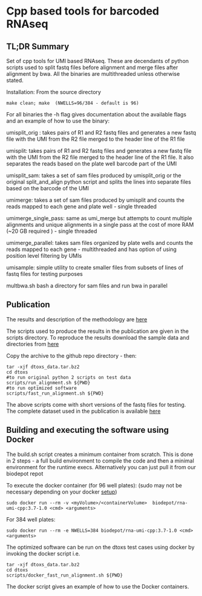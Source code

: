 
# Cpp based tools for barcoded RNAseq

## TL;DR Summary

Set of cpp tools for UMI based RNAseq. These are decendants of python scripts used to split fastq files before alignment and merge files after alignment by bwa. All the binaries are multithreaded unless otherwise stated.

Installation: From the source directory

	make clean; make  (NWELLS=96/384 - default is 96) 

For all binaries the -h flag gives documentation about the available flags and an example of how to use the binary: 

umisplit_orig	: takes pairs of R1 and R2 fastq files and generates a new fastq file with the UMI from the R2 file merged to the header line of the R1 file

umisplit: takes pairs of R1 and R2 fastq files and generates a new fastq file with the UMI from the R2 file merged to the header line of the R1 file. It also separates the reads based on the plate well barcode part of the UMI

umisplit_sam: takes a set of sam files produced by umisplit_orig or the original split_and_align python script and splits the lines into separate files based on the barcode of the UMI

umimerge: takes a set of sam files produced by umisplit and counts the reads mapped to each gene and plate well - single threaded

umimerge_single_pass: same as umi_merge but attempts to count multiple alignments and unique alignments in a single pass at the cost of more RAM (~20 GB required ) - single threaded

umimerge_parallel: takes sam files organized by plate wells and counts the reads mapped to each gene - multithreaded and has option of using position level filtering by UMIs

umisample: simple utility to create smaller files from subsets of lines of fastq files for testing purposes

multbwa.sh bash a directory for sam files and run bwa in parallel

## Publication

The results and description of the methodology are [here](https://www.biorxiv.org/content/early/2018/06/14/345819)

The scripts used to produce the results in the publication are given in the scripts directory. To reproduce the results download the sample data and directories from [here](https://drive.google.com/open?id=15poX9BP3v7b_jk3fL8miq_spmsAn8V2B)

Copy the archive to the github repo directory - then:

	tar -xjf dtoxs_data.tar.bz2
	cd dtoxs
	#to run original python 2 scripts on test data
	scripts/run_alignment.sh ${PWD}
	#to run optimized software
	scripts/fast_run_alignment.sh ${PWD}

The above scripts come with short versions of the fastq files for testing. The complete dataset used in the publication is available [here](https://www.ncbi.nlm.nih.gov/sra?term=SRP106034)



## Building and executing the software using Docker
The build.sh script creates a minimum container from scratch. This is done in 2 steps - a full build environment to compile the code and then a minimal environment for the runtime execs. Alternatively you can just pull it from our biodepot repot

To execute the docker container (for 96 well plates): (sudo may not be necessary depending on your docker [setup](https://docs.docker.com/install/linux/linux-postinstall/))

	sudo docker run --rm -v <myVolume>/<containerVolume>  biodepot/rna-umi-cpp:3.7-1.0 <cmd> <arguments>

For 384 well plates:
	
	sudo docker run --rm -e NWELLS=384 biodepot/rna-umi-cpp:3.7-1.0 <cmd> <arguments>

The optimized software can be run on the dtoxs test cases using docker by invoking the docker script i.e.

	tar -xjf dtoxs_data.tar.bz2
	cd dtoxs
	scripts/docker_fast_run_alignment.sh ${PWD}
	
The docker script gives an example of how to use the Docker containers.

